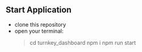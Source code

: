 ## Start Application

- clone this repository
- open your terminal:
	> cd turnkey_dashboard
    > npm i
    > npm run start